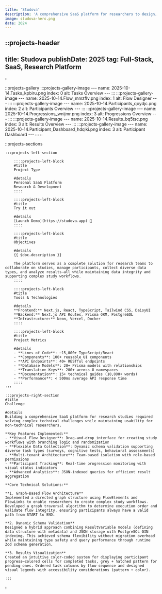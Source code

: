```yaml
---
title: 'Studova'
description: 'A comprehensive SaaS platform for researchers to design, deploy, and manage cognitive and behavioral studies with flexible data collection, participant tracking, and team collaboration capabilities.'
image: studova-hero.png
date: 2024
---
```


<!-- Project heading and meta info (date, type) -->
::projects-header
---

title: Studova
publishDate: 2025
tag: Full-Stack, SaaS, Research Platform
---

::

<!-- Project gallery -->
::projects-gallery
    :::projects-gallery-image
    ---
    name: 2025-10-14.Tasks_kpbiru.png
    index: 0
    alt: Tasks Overview
    ---
    :::
    :::projects-gallery-image
    ---
    name: 2025-10-14.Flow_mmzflv.png
    index: 1
    alt: Flow Designer
    ---
    :::
    :::projects-gallery-image
    ---
    name: 2025-10-14.Participants_qoydjc.png
    index: 2
    alt: Participants Overview
    ---
    :::
    :::projects-gallery-image
    ---
    name: 2025-10-14.Progressions_wnijmr.png
    index: 3
    alt: Progressions Overview
    ---
    :::
        :::projects-gallery-image
    ---
    name: 2025-10-14.Results_bq5tsc.png
    index: 3
    alt: Results Overview
    ---
    :::
        :::projects-gallery-image
    ---
    name: 2025-10-14.Participant_Dashboard_hdqlki.png
    index: 3
    alt: Participant Dashboard
    ---
    :::
::

::projects-sections
<!-- Single project left section details -->
    :::projects-left-section
<!-- . Type -->
        ::::projects-left-block
        #title
        Project Type

        #details
        Personal SaaS Platform  
        Research & Development
        ::::

<!-- . Live Demo -->
        ::::projects-left-block
        #title
        Try it out

        #details
        [Launch Demo](https://studova.app) 🚀
        ::::

<!-- . Objective -->
        ::::projects-left-block
        #title
        Objectives

        #details
        {{ $doc.description }}

        The platform serves as a complete solution for research teams to collaborate on studies, manage participants, collect diverse data types, and analyze results—all while maintaining data integrity and supporting complex study workflows.
        ::::

<!-- . Tools & Technologies  -->
        ::::projects-left-block
        #title
        Tools & Technologies

        #details
        **Frontend:** Next.js, React, TypeScript, Tailwind CSS, DaisyUI  
        **Backend:** Next.js API Routes, Prisma ORM, PostgreSQL  
        **Infrastructure:** Neon, Vercel, Docker  
        ::::

<!-- . Key Metrics -->
        ::::projects-left-block
        #title
        Project Metrics

        #details
        - **Lines of Code**: ~15,000+ TypeScript/React
        - **Components**: 100+ reusable UI components
        - **API Endpoints**: 40+ RESTful endpoints
        - **Database Models**: 20+ Prisma models with relationships
        - **Translation Keys**: 200+ across 8 namespaces
        - **Documentation**: 15+ technical guides (10,000+ words)
        - **Performance**: < 500ms average API response time
        ::::
    :::

<!-- . Challenge -->
    :::projects-right-section
    #title
    Challenge

    #details
    Building a comprehensive SaaS platform for research studies required solving complex technical challenges while maintaining usability for non-technical researchers.

    **Key Features Implemented:**
    - **Visual Flow Designer**: Drag-and-drop interface for creating study workflows with branching logic and randomization
    - **Flexible Data Collection**: Dynamic schema validation supporting diverse task types (surveys, cognitive tests, behavioral assessments)
    - **Multi-tenant Architecture**: Team-based isolation with role-based permissions
    - **Participant Tracking**: Real-time progression monitoring with visual status indicators
    - **Advanced Analytics**: JSON-indexed queries for efficient result aggregation

    **Core Technical Solutions:**

    **1. Graph-Based Flow Architecture**  
    Implemented a directed graph structure using FlowElements and FlowLinks to enable researchers to create complex study workflows. Developed a graph traversal algorithm to determine execution order and validate flow integrity, ensuring participants always have a valid path from START to END.

    **2. Dynamic Schema Validation**  
    Designed a hybrid approach combining ResultVariable models (defining data structure with metadata) and JSON storage with PostgreSQL GIN indexing. This achieved schema flexibility without migration overhead while maintaining type safety and query performance through runtime Zod schema generation.

    **3. Results Visualization**  
    Created an intuitive color-coded system for displaying participant progress—colored cells for completed tasks, grey + hatched pattern for pending ones. Ordered task columns by flow sequence and designed visual legends with accessibility considerations (pattern + color).

    :::
::
